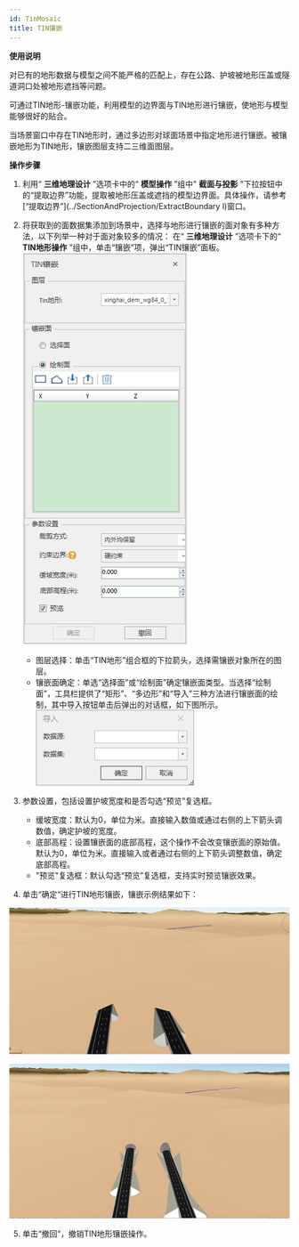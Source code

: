 ```yaml
---
id: TinMosaic
title: TIN镶嵌
---
```

**使用说明**

对已有的地形数据与模型之间不能严格的匹配上，存在公路、护坡被地形压盖或隧道洞口处被地形遮挡等问题。

可通过TIN地形-镶嵌功能，利用模型的边界面与TIN地形进行镶嵌，使地形与模型能够很好的贴合。

当场景窗口中存在TIN地形时，通过多边形对球面场景中指定地形进行镶嵌。被镶嵌地形为TIN地形，镶嵌图层支持二三维面图层。

**操作步骤**

  1. 利用“ **三维地理设计** ”选项卡中的“ **模型操作** ”组中" **截面与投影** "下拉按钮中的“提取边界”功能，提取被地形压盖或遮挡的模型边界面。具体操作，请参考[“提取边界”](../SectionAndProjection/ExtractBoundary  l)窗口。
  2. 将获取到的面数据集添加到场景中，选择与地形进行镶嵌的面对象有多种方法，以下列举一种对于面对象较多的情况： 在“ **三维地理设计** ”选项卡下的“ **TIN地形操作** ”组中，单击“镶嵌”项，弹出“TIN镶嵌”面板。   
   ![图：“TIN镶嵌”对话框 ](img/TinMosaicDialog.png)  
 
       * 图层选择：单击“TIN地形”组合框的下拉箭头，选择需镶嵌对象所在的图层。
       * 镶嵌面确定：单选“选择面”或“绘制面”确定镶嵌面类型。当选择“绘制面”，工具栏提供了“矩形”、“多边形”和“导入”三种方法进行镶嵌面的绘制，其中导入按钮单击后弹出的对话框，如下图所示。  
![图：“导入”对话框  ](img/TINModelClip_ExportDialog.png)   

  3. 参数设置，包括设置护坡宽度和是否勾选“预览”复选框。 
       * 缓坡宽度：默认为0，单位为米。直接输入数值或通过右侧的上下箭头调数值，确定护坡的宽度。
       * 底部高程：设置镶嵌面的底部高程，这个操作不会改变镶嵌面的原始值。默认为0，单位为米。直接输入或者通过右侧的上下箭头调整数值，确定底部高程。
       * "预览"复选框：默认勾选“预览”复选框，支持实时预览镶嵌效果。
  4. 单击“确定“进行TIN地形镶嵌，镶嵌示例结果如下：  

![图：镶嵌操作前  ](img/TinMosaicResult_Before.png)  

![图：镶嵌操作后  ](img/TinMosaicResult_After.png)  

  5. 单击“撤回“，撤销TIN地形镶嵌操作。

 

